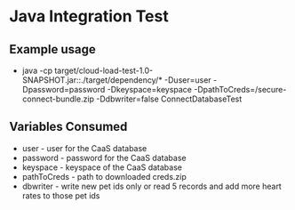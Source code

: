 # Java Integration Test

## Example usage

- java -cp target/cloud-load-test-1.0-SNAPSHOT.jar::./target/dependency/* -Duser=user -Dpassword=password -Dkeyspace=keyspace -DpathToCreds=/secure-connect-bundle.zip -Ddbwriter=false ConnectDatabaseTest

## Variables Consumed
* user - user for the CaaS database
* password - password for the CaaS database
* keyspace - keyspace of the CaaS database
* pathToCreds - path to downloaded creds.zip
* dbwriter - write new pet ids only or read 5 records and add more heart rates to those pet ids
